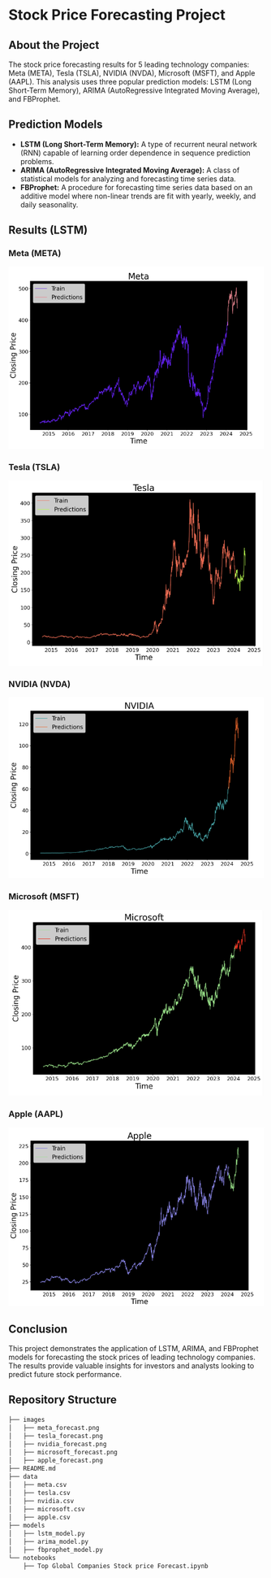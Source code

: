 # Stock Price Forecasting Project

## About the Project
The stock price forecasting results for 5 leading technology companies: Meta (META), Tesla (TSLA), NVIDIA (NVDA), Microsoft (MSFT), and Apple (AAPL). This analysis uses three popular prediction models: LSTM (Long Short-Term Memory), ARIMA (AutoRegressive Integrated Moving Average), and FBProphet.

## Prediction Models
- **LSTM (Long Short-Term Memory):** A type of recurrent neural network (RNN) capable of learning order dependence in sequence prediction problems.
- **ARIMA (AutoRegressive Integrated Moving Average):** A class of statistical models for analyzing and forecasting time series data.
- **FBProphet:** A procedure for forecasting time series data based on an additive model where non-linear trends are fit with yearly, weekly, and daily seasonality.

## Results (LSTM)

### Meta (META)
![Meta Stock Price Forecast](images/meta_forecast.png)

### Tesla (TSLA)
![Tesla Stock Price Forecast](images/tesla_forecast.png)

### NVIDIA (NVDA)
![NVIDIA Stock Price Forecast](images/nvidia_forecast.png)

### Microsoft (MSFT)
![Microsoft Stock Price Forecast](images/microsoft_forecast.png)

### Apple (AAPL)
![Apple Stock Price Forecast](images/apple_forecast.png)

## Conclusion
This project demonstrates the application of LSTM, ARIMA, and FBProphet models for forecasting the stock prices of leading technology companies. The results provide valuable insights for investors and analysts looking to predict future stock performance.

## Repository Structure
```plaintext
├── images
│   ├── meta_forecast.png
│   ├── tesla_forecast.png
│   ├── nvidia_forecast.png
│   ├── microsoft_forecast.png
│   ├── apple_forecast.png
├── README.md
├── data
│   ├── meta.csv
│   ├── tesla.csv
│   ├── nvidia.csv
│   ├── microsoft.csv
│   ├── apple.csv
├── models
│   ├── lstm_model.py
│   ├── arima_model.py
│   ├── fbprophet_model.py
└── notebooks
    ├── Top Global Companies Stock price Forecast.ipynb
